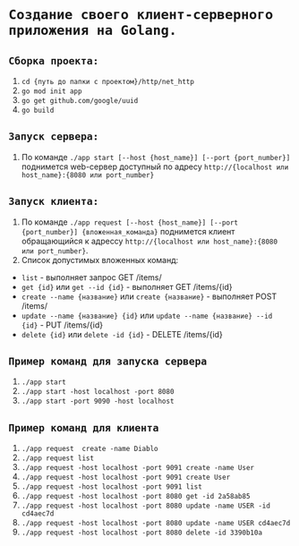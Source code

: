 # `Создание своего клиент-серверного приложения на Golang.`

## `Сборка проекта:`
1) `cd {путь до папки с проектом}/http/net_http`
2) `go mod init app`
3) `go get github.com/google/uuid`
4) `go build`

## `Запуск сервера:`
1) По команде `./app start [--host {host_name}] [--port {port_number}]` поднимется web-сервер доступный по адресу `http://{localhost или host_name}:{8080 или port_number}`

## `Запуск клиента:`
1) По команде `./app request [--host {host_name}] [--port {port_number}] {вложенная_команда}` поднимется клиент обращающийся к адрессу `http://{localhost или host_name}:{8080 или port_number}`.
2) Список допустимых вложенных команд:
  - `list` - выполняет запрос GET /items/
  - `get {id}` или `get --id {id}` - выполняет GET /items/{id}
  - `create --name {название}` или `create {название}`  - выполняет POST /items/
  - `update --name {название} {id}` или `update --name {название} --id {id}` - PUT /items/{id}
  - `delete {id}` или `delete -id {id}` - DELETE /items/{id}

## `Пример команд для запуска сервера`
1) `./app start  ` 
2) `./app start -host localhost -port 8080`
3)  `./app start -port 9090 -host localhost`

## `Пример команд для клиента`
1) `./app request  create -name Diablo`
2) `./app request list `
3) `./app request -host localhost -port 9091 create -name User`
4) `./app request -host localhost -port 9091 create User`
5) `./app request -host localhost -port 9091 list`
6) `./app request -host localhost -port 8080 get -id 2a58ab85`
7) `./app request -host localhost -port 8080 update -name USER -id cd4aec7d`
8) `./app request -host localhost -port 8080 update -name USER cd4aec7d`
9) `./app request -host localhost -port 8080 delete -id 3390b10a`
